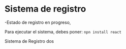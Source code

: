 <h1>Sistema de registro</h1>
 -Estado de registro en progreso,

 Para ejecutar el sistema, debes poner:
 ``` npn install react  ```

 Sistema de Registro dos
